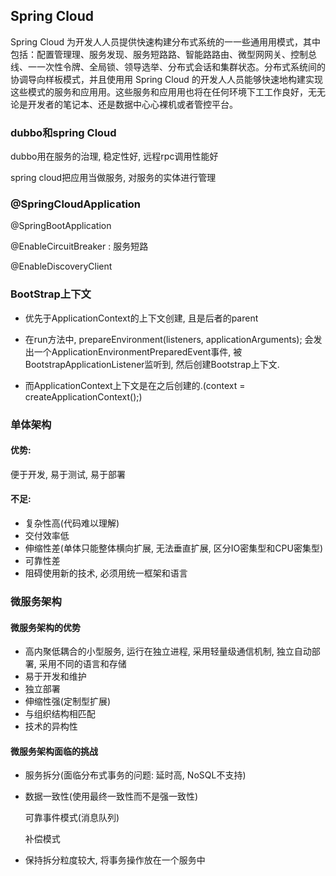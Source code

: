 ## Spring Cloud

Spring Cloud 为开发⼈人员提供快速构建分布式系统的⼀一些通⽤用模式，其中包括：配置管理理、服务发现、服务短路路、智能路路由、微型⽹网关、控制总线、⼀一次性令牌、全局锁、领导选举、分布式会话和集群状态。分布式系统间的协调导向样板模式，并且使⽤用 Spring Cloud 的开发⼈人员能够快速地构建实现这些模式的服务和应⽤用。这些服务和应⽤用也将在任何环境下⼯工作良好，⽆无论是开发者的笔记本、还是数据中⼼心裸机或者管控平台。



### dubbo和spring Cloud

dubbo用在服务的治理, 稳定性好, 远程rpc调用性能好

spring cloud把应用当做服务, 对服务的实体进行管理



### @SpringCloudApplication

@SpringBootApplication

@EnableCircuitBreaker : 服务短路

@EnableDiscoveryClient



### BootStrap上下文

- 优先于ApplicationContext的上下文创建, 且是后者的parent


- 在run方法中, prepareEnvironment(listeners, applicationArguments); 会发出一个ApplicationEnvironmentPreparedEvent事件, 被BootstrapApplicationListener监听到, 然后创建Bootstrap上下文. 


- 而ApplicationContext上下文是在之后创建的.(context = createApplicationContext();)



### 单体架构

#### 优势: 

便于开发, 易于测试, 易于部署

#### 不足: 

- 复杂性高(代码难以理解)
- 交付效率低
- 伸缩性差(单体只能整体横向扩展, 无法垂直扩展, 区分IO密集型和CPU密集型)
- 可靠性差
- 阻碍使用新的技术, 必须用统一框架和语言



### 微服务架构

#### 微服务架构的优势

- 高内聚低耦合的小型服务, 运行在独立进程, 采用轻量级通信机制, 独立自动部署, 采用不同的语言和存储
- 易于开发和维护
- 独立部署
- 伸缩性强(定制型扩展)
- 与组织结构相匹配
- 技术的异构性

#### 微服务架构面临的挑战

* 服务拆分(面临分布式事务的问题: 延时高, NoSQL不支持)

- 数据一致性(使用最终一致性而不是强一致性)

  可靠事件模式(消息队列)

  补偿模式

- 保持拆分粒度较大, 将事务操作放在一个服务中
